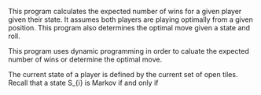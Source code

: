This program calculates the expected number of wins for a given player given their state. It assumes both players are playing optimally from a given position. This program also determines the optimal move given a state and roll. 

This program uses dynamic programming in order to caluate the expected number of wins or determine the optimal move. 

The current state of a player is defined by the current set of open tiles. Recall that a state S_{i} is Markov if and only if 
